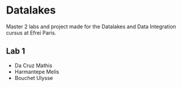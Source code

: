 # Datalakes

Master 2 labs and project made for the Datalakes and Data Integration cursus at Efrei Paris.

## Lab 1

* Da Cruz Mathis
* Harmantepe Melis
* Bouchet Ulysse
